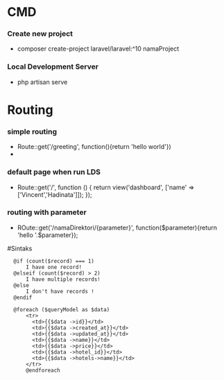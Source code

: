 # CMD
### Create new project
- composer create-project laravel/laravel:^10 namaProject

### Local Development Server
- php artisan serve

### 

# Routing
### simple routing
- Route::get('/greeting', function(){return 'hello world'})
- 
### default page when run LDS
- Route::get('/', function () {
    return view('dashboard', ['name' => ['Vincent','Hadinata']]);
});

### routing with parameter
- ROute::get('/namaDirektori/{parameter}', function($parameter){return 'hello '.$parameter});

#Sintaks
```
  @if (count($record) === 1)
      I have one record!
  @elseif (count($record) > 2)
      I have multiple records!
  @else
      I don't have records !
  @endif
```
```
  @foreach ($queryModel as $data)
      <tr>
        <td>{{$data ->id}}</td>
        <td>{{$data ->created_at}}</td>
        <td>{{$data ->updated_at}}</td>
        <td>{{$data ->name}}</td>
        <td>{{$data ->price}}</td>
        <td>{{$data ->hotel_id}}</td>
        <td>{{$data ->hotels->name}}</td>
      </tr>
      @endforeach
```
